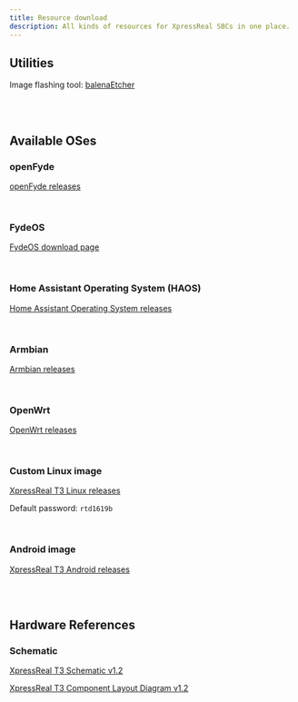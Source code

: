 ```yaml
---
title: Resource download
description: All kinds of resources for XpressReal SBCs in one place.
---
```


## Utilities

Image flashing tool: [balenaEtcher](https://etcher.balena.io)

<br>
<br>

## Available OSes

### openFyde

[openFyde releases](https://github.com/openFyde/overlay-xpressreal-openfyde/releases)

<br>

### FydeOS

[FydeOS download page](https://fydeos.io/download/device/xpressreal-fydeos/)

<br>

### Home Assistant Operating System (HAOS)

[Home Assistant Operating System releases](https://github.com/XpressReal/Home-Assistant-Operating-System/releases/)

<br>

### Armbian

[Armbian releases](https://github.com/XpressReal/armbian-build/releases/)

<br>

### OpenWrt

[OpenWrt releases](https://github.com/XpressReal/openwrt/releases)

<br>

### Custom Linux image

[XpressReal T3 Linux releases](https://github.com/xpressreal/linux-sdk/releases)

Default password: `rtd1619b`

<br>

### Android image

[XpressReal T3 Android releases](https://github.com/xpressreal/android-image/releases)


<br>
<br>

## Hardware References

### Schematic

[XpressReal T3 Schematic v1.2](https://github.com/XpressReal/xpressreal/blob/main/hw/XpressReal_V1.2.pdf)

[XpressReal T3 Component Layout Diagram v1.2](https://github.com/XpressReal/xpressreal/blob/main/hw/XpressReal_V1.20_component_diagram.pdf)
